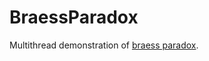 # BraessParadox
 Multithread demonstration of [braess paradox](https://en.wikipedia.org/wiki/Braess%27s_paradox).
